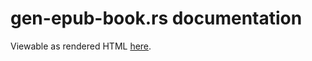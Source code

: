 # gen-epub-book.rs documentation
Viewable as rendered HTML [here](https://rawcdn.githack.com/nabijaczleweli/gen-epub-book.rs/doc/mandalas/gen_epub_book.html).
